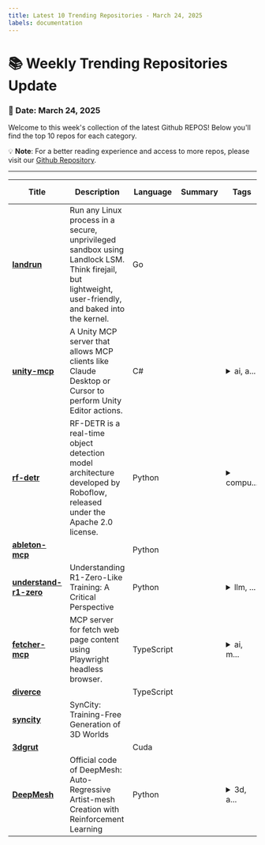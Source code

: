 ```yaml
---
title: Latest 10 Trending Repositories - March 24, 2025
labels: documentation
---
```

# 📚 Weekly Trending Repositories Update

### 📅 Date: March 24, 2025

Welcome to this week's collection of the latest Github REPOS! Below you'll find the top 10 repos for each category.

💡 **Note**: For a better reading experience and access to more repos, please visit our [Github Repository](https://github.com/marc-ko/daily-trending-repo).

---

| **Title** | **Description** | **Language** | **Summary** | **Tags** | **Stars Count** |
| --- | --- | --- | --- | --- | --- |
| **[landrun](https://github.com/Zouuup/landrun)** | Run any Linux process in a secure, unprivileged sandbox using Landlock LSM. Think firejail, but lightweight, user-friendly, and baked into the kernel. | Go |  |  | 943 |
| **[unity-mcp](https://github.com/justinpbarnett/unity-mcp)** | A Unity MCP server that allows MCP clients like Claude Desktop or Cursor to perform Unity Editor actions. | C# |  | <details><summary>ai, a...</summary><p>ai, ai-integration, mcp, unity</p></details> | 855 |
| **[rf-detr](https://github.com/roboflow/rf-detr)** | RF-DETR is a real-time object detection model architecture developed by Roboflow, released under the Apache 2.0 license. | Python |  | <details><summary>compu...</summary><p>computer-vision, detr, machine-learning, object-detection, rf-detr</p></details> | 810 |
| **[ableton-mcp](https://github.com/ahujasid/ableton-mcp)** |  | Python |  |  | 651 |
| **[understand-r1-zero](https://github.com/sail-sg/understand-r1-zero)** | Understanding R1-Zero-Like Training: A Critical Perspective | Python |  | <details><summary>llm, ...</summary><p>llm, r1-zero, reasoning, rl</p></details> | 504 |
| **[fetcher-mcp](https://github.com/jae-jae/fetcher-mcp)** | MCP server for fetch web page content using Playwright headless browser. | TypeScript |  | <details><summary>ai, m...</summary><p>ai, mcp, playwright</p></details> | 371 |
| **[diverce](https://github.com/ygwyg/diverce)** |  | TypeScript |  |  | 351 |
| **[syncity](https://github.com/paulengstler/syncity)** | SynCity: Training-Free Generation of 3D Worlds |  |  |  | 333 |
| **[3dgrut](https://github.com/nv-tlabs/3dgrut)** |  | Cuda |  |  | 310 |
| **[DeepMesh](https://github.com/zhaorw02/DeepMesh)** | Official code of DeepMesh: Auto-Regressive Artist-mesh Creation with Reinforcement Learning | Python |  | <details><summary>3d, a...</summary><p>3d, aigc, dpo, generative-model, llm, mesh, mesh-generation, point-cloud</p></details> | 290 |

